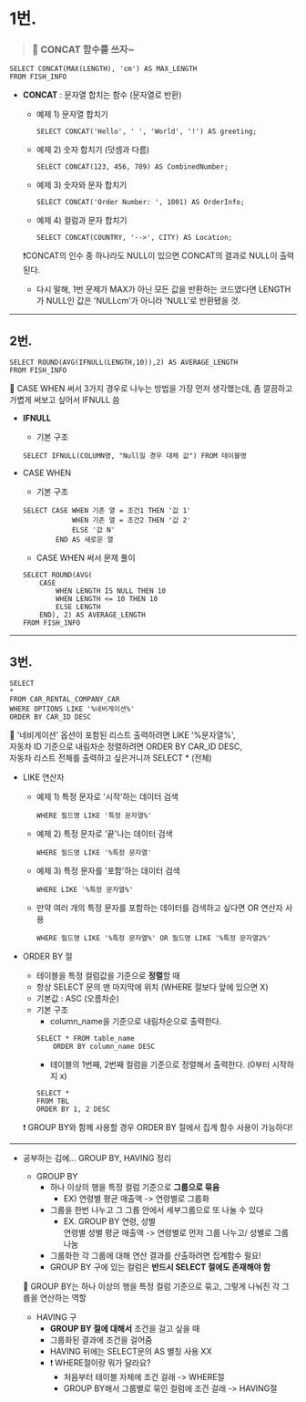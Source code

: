# 1번.

> ### 🐹 CONCAT 함수를 쓰자~
```
SELECT CONCAT(MAX(LENGTH), 'cm') AS MAX_LENGTH
FROM FISH_INFO
```


- **CONCAT** : 문자열 합치는 함수 (문자열로 반환)
    - 예제 1) 문자열 합치기
        ```
        SELECT CONCAT('Hello', ' ', 'World', '!') AS greeting;
        ```
    - 예제 2) 숫자 합치기 (덧셈과 다름)
        ```
        SELECT CONCAT(123, 456, 789) AS CombinedNumber;
        ```
    - 예제 3) 숫자와 문자 합치기
        ```
        SELECT CONCAT('Order Number: ', 1001) AS OrderInfo;
        ```

    - 예제 4) 컬럼과 문자 합치기
        ```
        SELECT CONCAT(COUNTRY, '-->', CITY) AS Location;
        ```

    ❗CONCAT의 인수 중 하나라도 NULL이 있으면 CONCAT의 결과로 NULL이 출력된다. 
    - 다시 말해, 1번 문제가 MAX가 아닌 모든 값을 반환하는 코드였다면 LENGTH가 NULL인 값은 'NULLcm'가 아니라 'NULL'로 반환됐을 것.

----------------------------

## 2번.
```
SELECT ROUND(AVG(IFNULL(LENGTH,10)),2) AS AVERAGE_LENGTH
FROM FISH_INFO
```

🐹 CASE WHEN 써서 3가지 경우로 나누는 방법을 가장 먼저 생각했는데, 좀 깔끔하고 가볍게 써보고 싶어서 IFNULL 씀

- **IFNULL**
    - 기본 구조
    ```
    SELECT IFNULL(COLUMN명, "Null일 경우 대체 값") FROM 테이블명
    ```

- CASE WHEN
    - 기본 구조
    ```
    SELECT CASE WHEN 기존 열 = 조건1 THEN '값 1'
                WHEN 기존 열 = 조건2 THEN '값 2'
                ELSE '값 N'
            END AS 새로운 열
    ```

    - CASE WHEN 써서 문제 풀이
    ```
    SELECT ROUND(AVG(
        CASE
            WHEN LENGTH IS NULL THEN 10
            WHEN LENGTH <= 10 THEN 10
            ELSE LENGTH
        END), 2) AS AVERAGE_LENGTH
    FROM FISH_INFO
    ```

----------------------------

## 3번.
```
SELECT
*
FROM CAR_RENTAL_COMPANY_CAR
WHERE OPTIONS LIKE '%네비게이션%'
ORDER BY CAR_ID DESC
```

🐹 '네비게이션' 옵션이 포함된 리스트 출력하려면 LIKE '%문자열%', <br/>
자동차 ID 기준으로 내림차순 정렬하려면 ORDER BY CAR_ID DESC, <br/>
자동차 리스트 전체를 출력하고 싶은거니까 SELECT * (전체)

- LIKE 연산자
    - 예제 1) 특정 문자로 '시작'하는 데이터 검색
        ```
        WHERE 필드명 LIKE '특정 문자열%'
        ```
    - 예제 2) 특정 문자로 '끝'나는 데이터 검색
        ```
        WHERE 필드명 LIKE '%특정 문자열'
        ```
    - 예제 3) 특정 문자를 '포함'하는 데이터 검색
        ```
        WHERE LIKE '%특정 문자열%'
        ```
    - 만약 여러 개의 특정 문자를 포함하는 데이터를 검색하고 싶다면 OR 연산자 사용
        ```
        WHERE 필드명 LIKE '%특정 문자열%' OR 필드명 LIKE '%특정 문자열2%'
        ```

- ORDER BY 절
    - 테이블을 특정 컬럼값을 기준으로 **정렬**할 때 
    - 항상 SELECT 문의 맨 마지막에 위치 (WHERE 절보다 앞에 있으면 X)
    - 기본값 : ASC (오름차순)
    - 기본 구조
        - column_name을 기준으로 내림차순으로 출력한다.
        ```
        SELECT * FROM table_name
            ORDER BY column_name DESC
        ```
        - 테이블의 1번째, 2번째 컬럼을 기준으로 정렬해서 출력한다. (0부터 시작하지 x)
        ```
        SELECT *
        FROM TBL
        ORDER BY 1, 2 DESC
        ```

    ❗ GROUP BY와 함께 사용할 경우 ORDER BY 절에서 집계 함수 사용이 가능하다!

---------------

- 공부하는 김에... GROUP BY, HAVING 정리
    - GROUP BY
        - 하나 이상의 행을 특정 컬럼 기준으로 **그룹으로 묶음**
            - EX) 연령별 평균 매출액 -> 연령별로 그룹화
        - 그룹을 한번 나누고 그 그룹 안에서 세부그룹으로 또 나눌 수 있다
            - EX. GROUP BY 연령, 성별<br/>
            연령별 성별 평균 매출액 -> 연령별로 먼저 그룹 나누고/ 성별로 그룹 나눔
        - 그룹화한 각 그룹에 대해 연산 결과를 산출하려면 집계함수 필요! 
        - GROUP BY 구에 있는 컬럼은 **반드시 SELECT 절에도 존재해야 함**

    🐹 GROUP BY는 하나 이상의 행을 특정 컬럼 기준으로 묶고, 그렇게 나눠진 각 그룹을 연산하는 역할

    - HAVING 구
        - **GROUP BY 절에 대해서** 조건을 걸고 싶을 때 
        - 그룹화된 결과에 조건을 걸어줌
        - HAVING 뒤에는 SELECT문의 AS 별칭 사용 XX
        - ❗ WHERE절이랑 뭐가 달라요?
            - 처음부터 테이블 자체에 조건 걸래 -> WHERE절
            - GROUP BY해서 그룹별로 묶인 컬럼에 조건 걸래 -> HAVING절